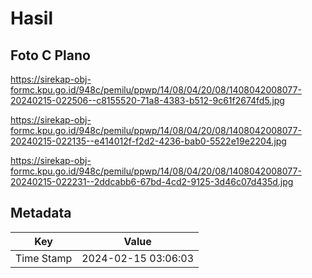 # Hasil

## Foto C Plano

https://sirekap-obj-formc.kpu.go.id/948c/pemilu/ppwp/14/08/04/20/08/1408042008077-20240215-022506--c8155520-71a8-4383-b512-9c61f2674fd5.jpg

https://sirekap-obj-formc.kpu.go.id/948c/pemilu/ppwp/14/08/04/20/08/1408042008077-20240215-022135--e414012f-f2d2-4236-bab0-5522e19e2204.jpg

https://sirekap-obj-formc.kpu.go.id/948c/pemilu/ppwp/14/08/04/20/08/1408042008077-20240215-022231--2ddcabb6-67bd-4cd2-9125-3d46c07d435d.jpg


## Metadata

| Key        | Value               |
| ---------- | ------------------- |
| Time Stamp | 2024-02-15 03:06:03 |



